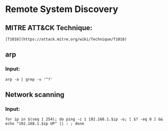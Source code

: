 # Remote System Discovery

## MITRE ATT&CK Technique:
	[T1018](https://attack.mitre.org/wiki/Technique/T1018)


## arp

### Input:

    arp -a | grep -v '^?'

## Network scanning

### Input:

    for ip in $(seq 1 254); do ping -c 1 192.168.1.$ip -o; [ $? -eq 0 ] && echo "192.168.1.$ip UP" || : ; done
